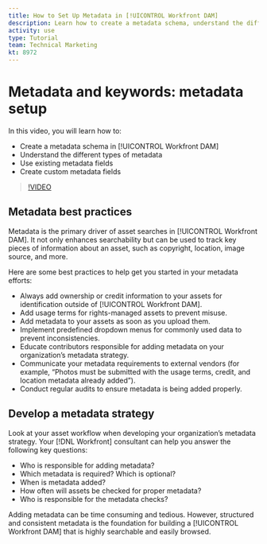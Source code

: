 ```yaml
---
title: How to Set Up Metadata in [!UICONTROL Workfront DAM]
description: Learn how to create a metadata schema, understand the different types of metadata, use existing metadata fields, and more in [!UICONTROL Workfront DAM].
activity: use
type: Tutorial
team: Technical Marketing
kt: 8972
---
```

# Metadata and keywords: metadata setup

In this video, you will learn how to:

* Create a metadata schema in [!UICONTROL Workfront DAM]
* Understand the different types of metadata
* Use existing metadata fields
* Create custom metadata fields

>[!VIDEO](https://video.tv.adobe.com/v/335235/?quality=12)

## Metadata best practices

Metadata is the primary driver of asset searches in [!UICONTROL Workfront DAM]. It not only enhances searchability but can be used to track key pieces of information about an asset, such as copyright, location, image source, and more.

Here are some best practices to help get you started in your metadata efforts:

* Always add ownership or credit information to your assets for identification outside of [!UICONTROL Workfront DAM].
* Add usage terms for rights-managed assets to prevent misuse.
* Add metadata to your assets as soon as you upload them.
* Implement predefined dropdown menus for commonly used data to prevent inconsistencies.
* Educate contributors responsible for adding metadata on your organization’s metadata strategy.
* Communicate your metadata requirements to external vendors (for example, “Photos must be submitted with the usage terms, credit, and location metadata already added”).
* Conduct regular audits to ensure metadata is being added properly.

## Develop a metadata strategy

Look at your asset workflow when developing your organization’s metadata strategy. Your [!DNL Workfront] consultant can help you answer the following key questions:

* Who is responsible for adding metadata?
* Which metadata is required? Which is optional?
* When is metadata added?
* How often will assets be checked for proper metadata?
* Who is responsible for the metadata checks?

Adding metadata can be time consuming and tedious. However, structured and consistent metadata is the foundation for building a [!UICONTROL Workfront DAM] that is highly searchable and easily browsed.
